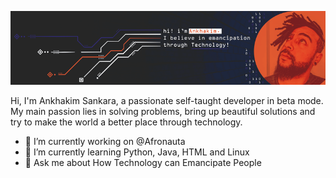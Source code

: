 ![Imagem Header](https://github.com/Ankhakim/Ankhakim/blob/main/gh-bannner.gif)

Hi, I'm Ankhakim Sankara, a passionate self-taught developer in beta mode. My main passion lies in solving problems, bring up beautiful solutions and try to make the world a better place through technology.

- 🔭 I’m currently working on @Afronauta
- 🌱 I’m currently learning Python, Java, HTML and Linux
- 💬 Ask me about How Technology can Emancipate People
